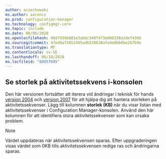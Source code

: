 ```yaml
---
author: aczechowski
ms.author: aaroncz
ms.prod: configuration-manager
ms.technology: configmgr-core
ms.topic: include
ms.date: 08/06/2020
ms.openlocfilehash: 49d7939b881e3abdc340f4f3e090258a2def438b
ms.sourcegitcommit: 47ed9af2652495adb539638afe4e0bb0be267b9e
ms.translationtype: MT
ms.contentlocale: sv-SE
ms.lasthandoff: 08/10/2020
ms.locfileid: "88057695"
---
```

## <a name="see-task-sequence-size-in-the-console"></a><a name="bkmk_tssize"></a>Se storlek på aktivitetssekvens i-konsolen

<!--7645732-->

Den här versionen fortsätter att iterera vid ändringar i teknisk för hands [version 2004](../../technical-preview-2004.md#bkmk_osdmi) och [version 2007](../../technical-preview-2007.md#bkmk_tspol) för att hjälpa dig att hantera storleken på aktivitetssekvenser. Lägg till kolumnen **storlek (KB)** när du visar listan med aktivitetssekvenser i Configuration Manager-konsolen. Använd den här kolumnen för att identifiera stora aktivitetssekvenser som kan orsaka problem.

> [!NOTE]
> Värdet uppdateras när aktivitetssekvensen sparas. Efter uppgraderingen visas värdet som 0KB tills aktivitetssekvensen redige ras och ändringarna sparas.
